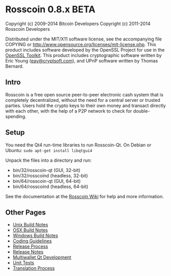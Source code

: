Rosscoin 0.8.x BETA
====================

Copyright (c) 2009-2014 Bitcoin Developers
Copyright (c) 2011-2014 Rosscoin Developers

Distributed under the MIT/X11 software license, see the accompanying
file COPYING or http://www.opensource.org/licenses/mit-license.php.
This product includes software developed by the OpenSSL Project for use in the [OpenSSL Toolkit](http://www.openssl.org/). This product includes
cryptographic software written by Eric Young ([eay@cryptsoft.com](mailto:eay@cryptsoft.com)), and UPnP software written by Thomas Bernard.


Intro
---------------------
Rosscoin is a free open source peer-to-peer electronic cash system that is
completely decentralized, without the need for a central server or trusted
parties.  Users hold the crypto keys to their own money and transact directly
with each other, with the help of a P2P network to check for double-spending.


Setup
---------------------
You need the Qt4 run-time libraries to run Rosscoin-Qt. On Debian or Ubuntu:
	`sudo apt-get install libqtgui4`

Unpack the files into a directory and run:

- bin/32/rosscoin-qt (GUI, 32-bit)
- bin/32/rosscoind (headless, 32-bit)
- bin/64/rosscoin-qt (GUI, 64-bit)
- bin/64/rosscoind (headless, 64-bit)

See the documentation at the [Rosscoin Wiki](http://rosscoin.info)
for help and more information.


Other Pages
---------------------
- [Unix Build Notes](build-unix.md)
- [OSX Build Notes](build-osx.md)
- [Windows Build Notes](build-msw.md)
- [Coding Guidelines](coding.md)
- [Release Process](release-process.md)
- [Release Notes](release-notes.md)
- [Multiwallet Qt Development](multiwallet-qt.md)
- [Unit Tests](unit-tests.md)
- [Translation Process](translation_process.md)
